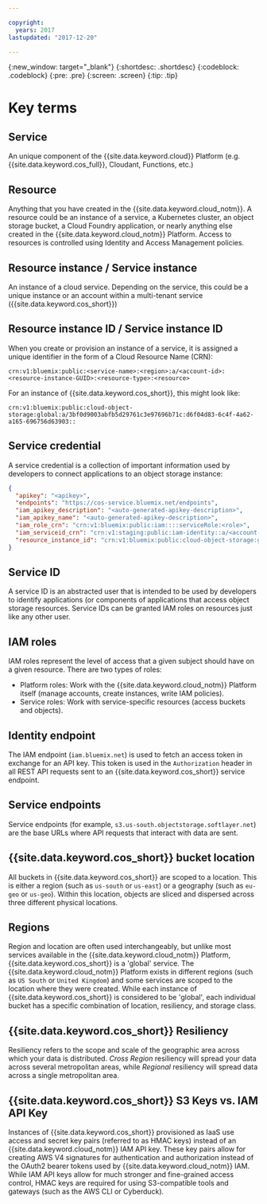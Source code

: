 ```yaml
---

copyright:
  years: 2017
lastupdated: "2017-12-20"

---
```

{:new_window: target="_blank"}
{:shortdesc: .shortdesc}
{:codeblock: .codeblock}
{:pre: .pre}
{:screen: .screen}
{:tip: .tip}

# Key terms

## Service
An unique component of the {{site.data.keyword.cloud}} Platform (e.g. {{site.data.keyword.cos_full}}, Cloudant, Functions, etc.)

## Resource
Anything that you have created in the {{site.data.keyword.cloud_notm}}.  A resource could be an instance of a service, a Kubernetes cluster, an object storage bucket, a Cloud Foundry application, or nearly anything else created in the {{site.data.keyword.cloud_notm}} Platform.  Access to resources is controlled using Identity and Access Management policies.

## Resource instance / Service instance
An instance of a cloud service. Depending on the service, this could be a unique instance or an account within a multi-tenant service ({{site.data.keyword.cos_short}})

## Resource instance ID / Service instance ID
When you create or provision an instance of a service, it is assigned a unique identifier in the form of a Cloud Resource Name (CRN):

```
crn:v1:bluemix:public:<service-name>:<region>:a/<account-id>:<resource-instance-GUID>:<resource-type>:<resource>
```

For an instance of {{site.data.keyword.cos_short}}, this might look like:

```
crn:v1:bluemix:public:cloud-object-storage:global:a/3bf0d9003abfb5d29761c3e97696b71c:d6f04d83-6c4f-4a62-a165-696756d63903::
```

## Service credential
A service credential is a collection of important information used by developers to connect applications to an object storage instance:

```json
{
  "apikey": "<apikey>",
  "endpoints": "https://cos-service.bluemix.net/endpoints",
  "iam_apikey_description": "<auto-generated-apikey-description>",
  "iam_apikey_name": "<auto-generated-apikey-description>",
  "iam_role_crn": "crn:v1:bluemix:public:iam::::serviceRole:<role>",
  "iam_serviceid_crn": "crn:v1:staging:public:iam-identity::a/<account-id>::serviceid:ServiceId-<GUID>",
  "resource_instance_id": "crn:v1:bluemix:public:cloud-object-storage:global:a//<account-id>:<resource-instance-GUID>::"
}
```

## Service ID
A service ID is an abstracted user that is intended to be used by developers to identify applications (or components of applications that access object storage resources. Service IDs can be granted IAM roles on resources just like any other user.

## IAM roles
IAM roles represent the level of access that a given subject should have on a given resource.  There are two types of roles:
  - Platform roles: Work with the {{site.data.keyword.cloud_notm}} Platform itself (manage accounts, create instances, write IAM policies).
  - Service roles: Work with service-specific resources (access buckets and objects).

## Identity endpoint
The IAM endpoint (`iam.bluemix.net`) is used to fetch an access token in exchange for an API key.  This token is used in the `Authorization` header in all REST API requests sent to an {{site.data.keyword.cos_short}} service endpoint.

## Service endpoints
Service endpoints (for example, `s3.us-south.objectstorage.softlayer.net`) are the base URLs where API requests that interact with data are sent.

## {{site.data.keyword.cos_short}} bucket location
All buckets in {{site.data.keyword.cos_short}} are scoped to a location. This is either a region (such as `us-south` or `us-east`) or a geography (such as `eu-geo` or `us-geo`).  Within this location, objects are sliced and dispersed across three different physical locations.

## Regions
Region and location are often used interchangeably, but unlike most services available in the {{site.data.keyword.cloud_notm}} Platform, {{site.data.keyword.cos_short}} is a 'global' service. The  {{site.data.keyword.cloud_notm}} Platform exists in different regions (such as `US South` or `United Kingdom`) and some services are scoped to the location where they were created. While each instance of {{site.data.keyword.cos_short}} is considered to be 'global', each individual bucket has a specific combination of location, resiliency, and storage class.

## {{site.data.keyword.cos_short}} Resiliency
Resiliency refers to the scope and scale of the geographic area across which your data is distributed. _Cross Region_ resiliency will spread your data across several metropolitan areas, while _Regional_ resiliency will spread data across a single metropolitan area.

## {{site.data.keyword.cos_short}} S3 Keys vs. IAM API Key
Instances of {{site.data.keyword.cos_short}} provisioned as IaaS use access and secret key pairs (referred to as HMAC keys) instead of an {{site.data.keyword.cloud_notm}} IAM API key.  These key pairs allow for creating AWS V4 signatures for authentication and authorization instead of the OAuth2 bearer tokens used by {{site.data.keyword.cloud_notm}} IAM. While IAM API keys allow for much stronger and fine-grained access control, HMAC keys are required for using S3-compatible tools and gateways (such as the AWS CLI or Cyberduck).
